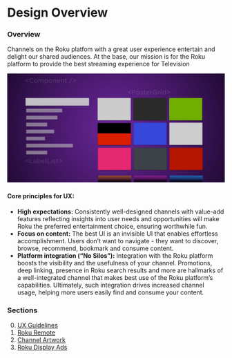 # Design Overview

### Overview

Channels on the Roku platfom with a great user experience entertain and delight our shared audiences.  At the base, our mission is for the Roku platform to provide the best streaming experience for Television

![roku os](../images/roku-homescreen.jpg)

#### Core principles for UX:
* **High expectations:** Consistently well-designed channels with value-add features reflecting insights into user needs and opportunities will make Roku the preferred entertainment choice, ensuring worthwhile fun.
* **Focus on content:** The best UI is an invisible UI that enables effortless accomplishment. Users don’t want to navigate - they want to discover, browse, recommend, bookmark and consume content.
* **Platform integration (“No Silos”):** Integration with the Roku platform boosts the visibility and the usefulness of your channel. Promotions, deep linking, presence in Roku search results and more are hallmarks of a well-integrated channel that makes best use of the Roku platform’s capabilities.  Ultimately, such integration drives increased channel usage, helping more users easily find and consume your content.


### Sections
0. [UX Guidelines](design-guidelines.md)
1. [Roku Remote](roku-remote.md)
2. [Channel Artwork](channel-artwork.md)
3. [Roku Display Ads](display-ads.md)
